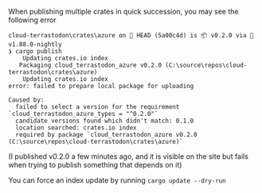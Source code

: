 When publishing multiple crates in quick succession, you may see the following error

```
cloud-terrastodon\crates\azure on  HEAD (5a00c4d) is 📦 v0.2.0 via 🦀 v1.88.0-nightly 
❯ cargo publish                               
    Updating crates.io index
   Packaging cloud_terrastodon_azure v0.2.0 (C:\source\repos\cloud-terrastodon\crates\azure)
    Updating crates.io index
error: failed to prepare local package for uploading

Caused by:
  failed to select a version for the requirement `cloud_terrastodon_azure_types = "^0.2.0"`
  candidate versions found which didn't match: 0.1.0
  location searched: crates.io index
  required by package `cloud_terrastodon_azure v0.2.0 (C:\source\repos\cloud-terrastodon\crates\azure)`
```

(I published v0.2.0 a few minutes ago, and it is visible on the site but fails when trying to publish something that depends on it)

You can force an index update by running `cargo update --dry-run`